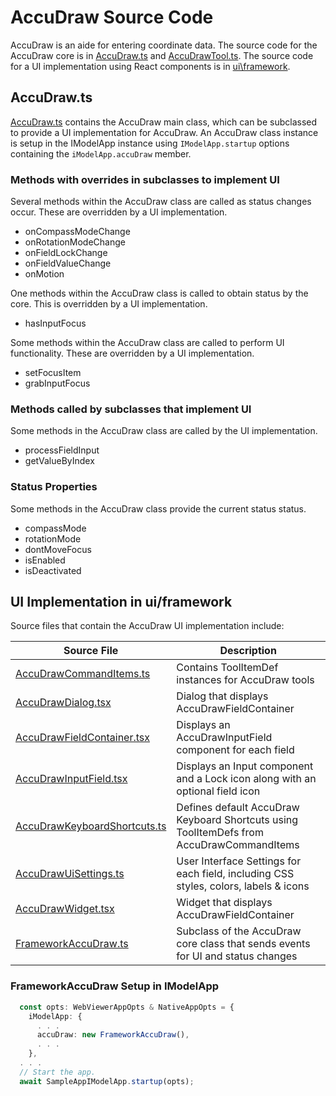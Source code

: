 <!---
cSpell:ignore dont
-->

# AccuDraw Source Code

AccuDraw is an aide for entering coordinate data.
The source code for the AccuDraw core is in
[AccuDraw.ts](..\..\..\..\core\frontend\src\AccuDraw.ts) and
[AccuDrawTool.ts](..\..\..\..\core\frontend\src\tools\AccuDrawTool.ts).
The source code for a UI implementation using React components is in [ui\framework](..\accudraw).

## AccuDraw.ts

[AccuDraw.ts](..\..\..\..\core\frontend\src\AccuDraw.ts) contains the AccuDraw main class, which can be subclassed to provide a UI implementation for AccuDraw.
An AccuDraw class instance is setup in the IModelApp instance using `IModelApp.startup` options containing the `iModelApp.accuDraw` member.

### Methods with overrides in subclasses to implement UI

Several methods within the AccuDraw class are called as status changes occur. These are overridden by a UI implementation.

- onCompassModeChange
- onRotationModeChange
- onFieldLockChange
- onFieldValueChange
- onMotion

One methods within the AccuDraw class is called to obtain status by the core. This is overridden by a UI implementation.

- hasInputFocus

Some methods within the AccuDraw class are called to perform UI functionality. These are overridden by a UI implementation.

- setFocusItem
- grabInputFocus

### Methods called by subclasses that implement UI

Some methods in the AccuDraw class are called by the UI implementation.

- processFieldInput
- getValueByIndex

### Status Properties

Some methods in the AccuDraw class provide the current status status.

- compassMode
- rotationMode
- dontMoveFocus
- isEnabled
- isDeactivated

## UI Implementation in ui/framework

Source files that contain the AccuDraw UI implementation include:

| Source File | Description
| ----------- | ------------
| [AccuDrawCommandItems.ts](.\AccuDrawCommandItems.ts) | Contains ToolItemDef instances for AccuDraw tools
| [AccuDrawDialog.tsx](.\AccuDrawDialog.tsx) | Dialog that displays AccuDrawFieldContainer
| [AccuDrawFieldContainer.tsx](.\AccuDrawFieldContainer.tsx) | Displays an AccuDrawInputField component for each field
| [AccuDrawInputField.tsx](.\AccuDrawInputField.tsx) | Displays an Input component and a Lock icon along with an optional field icon
| [AccuDrawKeyboardShortcuts.ts](.\AccuDrawKeyboardShortcuts.ts) | Defines default AccuDraw Keyboard Shortcuts using ToolItemDefs from AccuDrawCommandItems
| [AccuDrawUiSettings.ts](.\AccuDrawUiSettings.ts) | User Interface Settings for each field, including CSS styles, colors, labels & icons
| [AccuDrawWidget.tsx](.\AccuDrawWidget.tsx) | Widget that displays AccuDrawFieldContainer
| [FrameworkAccuDraw.ts](.\FrameworkAccuDraw.ts) | Subclass of the AccuDraw core class that sends events for UI and status changes

### FrameworkAccuDraw Setup in IModelApp

```ts
  const opts: WebViewerAppOpts & NativeAppOpts = {
    iModelApp: {
      . . .
      accuDraw: new FrameworkAccuDraw(),
      . . .
    },
  . . .
  // Start the app.
  await SampleAppIModelApp.startup(opts);
```
